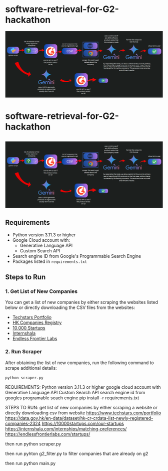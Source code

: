 # software-retrieval-for-G2-hackathon
![Image Alt text](/architecture.png "Architecture")

# software-retrieval-for-G2-hackathon

## ![Image Alt text](/architecture.png "Architecture")

## Requirements

- Python version 3.11.3 or higher
- Google Cloud account with:
  - Generative Language API
  - Custom Search API
- Search engine ID from Google's Programmable Search Engine
- Packages listed in `requirements.txt`

## Steps to Run

### 1. Get List of New Companies

You can get a list of new companies by either scraping the websites listed below or directly downloading the CSV files from the websites:

- [Techstars Portfolio](https://www.techstars.com/portfolio)
- [HK Companies Registry](https://data.gov.hk/en-data/dataset/hk-cr-crdata-list-newly-registered-companies-2324)
- [10,000 Startups](https://10000startups.com/our-startups)
- [Internshala](https://internshala.com/internships/matching-preferences/)
- [Endless Frontier Labs](https://endlessfrontierlabs.com/startups/)

### 2. Run Scraper

After obtaining the list of new companies, run the following command to scrape additional details:

```bash
python scraper.py
```

REQUIREMENTS:
Python version 3.11.3 or higher
google cloud account with 
  Generative Language API
  Custom Search API
search engine id from googles programable seach engine 
pip install -r requirements.txt

STEPS TO RUN:
get list of new companies by either scraping a website or directly downloading csv from website 
https://www.techstars.com/portfolio
https://data.gov.hk/en-data/dataset/hk-cr-crdata-list-newly-registered-companies-2324
https://10000startups.com/our-startups
https://internshala.com/internships/matching-preferences/
https://endlessfrontierlabs.com/startups/

then run 
python scraper.py

then run 
pyhton g2_filter.py 
to filter companies that are already on g2

then run 
python main.py



